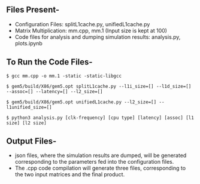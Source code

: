 ## Files Present-

- Configuration Files: splitL1cache.py, unifiedL1cache.py
- Matrix Multiplication: mm.cpp, mm.1 (Input size is kept at 100)
- Code files for analysis and dumping simulation results: analysis.py, plots.ipynb

## To Run the Code Files-

```
$ gcc mm.cpp -o mm.1 -static -static-libgcc

$ gem5/build/X86/gem5.opt splitL1cache.py --l1i_size=[] --l1d_size=[] --assoc=[] --latency=[] --l2_size=[]

$ gem5/build/X86/gem5.opt unifiedL1cache.py --l2_size=[] --l1unified_size=[]

$ python3 analysis.py [clk-frequency] [cpu type] [latency] [assoc] [l1 size] [l2 size]

```

## Output Files-

- json files, where the simulation results are dumped, will be generated corresponding to the parameters fed into the configuration files.
- The .cpp code compilation will generate three files, corresponding to the two input matrices and the final product.